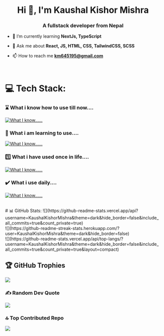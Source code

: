<h1 align="center">Hi 👋, I'm Kaushal Kishor Mishra</h1>
<h3 align="center">A fullstack developer from Nepal</h3>

- 🌱 I’m currently learning **NextJs, TypeScript**

- 💬 Ask me about **React, JS, HTML, CSS, TailwindCSS, SCSS**

- 📫 How to reach me **km645195@gmail.com**

<br/>

# 💻 Tech Stack:
### ⌛ What i know how to use till now....
[![What I know......](https://skillicons.dev/icons?i=js,html,css,figma,materialui,mongodb,react,python,sequelize,tailwind,postgres,ts,prisma,express,postman,vite,sass)](https://skillicons.dev)

### 📑 What i am learning to use....
[![What I know......](https://skillicons.dev/icons?i=nextjs,supabase,firebase,blender,threejs,redis,neovim,vim,bash,linux,arch,tensorflow)](https://skillicons.dev)

### 1️⃣ What i have used once in life....
[![What I know......](https://skillicons.dev/icons?i=ae,anaconda,django,flutter,laravel,ps,unity,unreal,wordpress,vue,xd,webflow)](https://skillicons.dev)

### ✔️ What i use daily....
[![What I know......](https://skillicons.dev/icons?i=windows,vscode,react,js,ts,css,tailwind,html,nextjs,vite,figma,postman,regex,bash,nodejs,notion,powershell,prisma,postgres,sequelize)](https://skillicons.dev)

<br/>
# 📊 GitHub Stats:
![](https://github-readme-stats.vercel.app/api?username=KaushalKishorMishra&theme=dark&hide_border=false&include_all_commits=true&count_private=true)<br/>
![](https://github-readme-streak-stats.herokuapp.com/?user=KaushalKishorMishra&theme=dark&hide_border=false)<br/>
![](https://github-readme-stats.vercel.app/api/top-langs/?username=KaushalKishorMishra&theme=dark&hide_border=false&include_all_commits=true&count_private=true&layout=compact)

## 🏆 GitHub Trophies
![](https://github-profile-trophy.vercel.app/?username=KaushalKishorMishra&theme=radical&no-frame=false&no-bg=false&margin-w=4)
### ✍️ Random Dev Quote
![](https://quotes-github-readme.vercel.app/api?type=horizontal&theme=dark)

### 🔝 Top Contributed Repo
![](https://github-contributor-stats.vercel.app/api?username=KaushalKishorMishra&limit=5&theme=dark&combine_all_yearly_contributions=true)

<!-- Proudly created with GPRM ( https://gprm.itsvg.in ) -->
